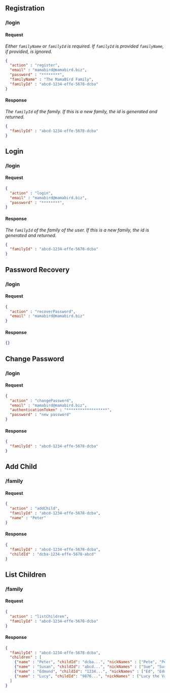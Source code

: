 ## Registration
### /login

#### Request
_Either `familyName` or `familyId` is required.  If `familyId` is provided `familyName`, if provided, is ignored._
```json
{
  "action" : "register",
  "email" : "mamabird@mamabird.biz",
  "password" : "********",
  "familyName" : "The MamaBird Family",
  "familyId" : "abcd-1234-effe-5678-dcba"
}
```

#### Response
_The `familyId` of the family.  If this is a new family, the id is generated and returned._
```json
{
  "familyId" : "abcd-1234-effe-5678-dcba"
}
```

## Login
### /login

#### Request
```json
{
  "action" : "login",
  "email" : "mamabird@mamabird.biz",
  "password" : "********",
}
```

#### Response
_The `familyId` of the family of the user.  If this is a new family, the id is generated and returned._
```json
{
  "familyId" : "abcd-1234-effe-5678-dcba"
}
```

## Password Recovery
### /login

#### Request
```json
{
  "action" : "recoverPassword",
  "email" : "mamabird@mamabird.biz"
}
```

#### Response
```json
{}
```

## Change Password
### /login

#### Request
```json
{
  "action" : "changePassword",
  "email" : "mamabird@mamabird.biz",
  "authenticationToken" : "******************",
  "password" : "new password"
}
```

#### Response
```json
{
  "familyId" : "abcd-1234-effe-5678-dcba"
}
```


## Add Child
### /family

#### Request

```json
{
  "action" : "addChild",
  "familyId" : "abcd-1234-effe-5678-dcba",
  "name" : "Peter"
}
```

#### Response
```json
{
  "familyId" : "abcd-1234-effe-5678-dcba",
  "childId" : "dcba-1234-effe-5678-abcd"
}
```

## List Children
### /family

#### Request

```json
{
  "action" : "listChildren",
  "familyId" : "abcd-1234-effe-5678-dcba"
}
```

#### Response
```json
{
  "familyId" : "abcd-1234-effe-5678-dcba",
  "children" : [
    {"name" : "Peter", "childId": "dcba...", "nickNames" : ["Pete", "Peter the Magnificent"], "pronunciation" : "ˈpi.tɚ"},
    {"name" : "Susan", "childId": "abcd...", "nickNames" : ["Sue", "Susan the Gentle"]},
    {"name" : "Edmund", "childId": "1234...", "nickNames" : ["Ed", "Edumund the Just"]},
    {"name" : "Lucy", "childId": "9876...", "nickNames" : ["Lucy the Valient"]}
  ]
}
```

